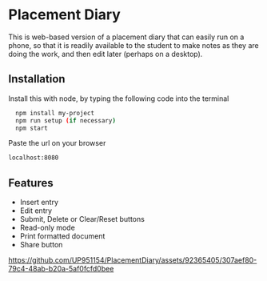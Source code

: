 
# Placement Diary

This is web-based version of a placement diary that can easily run on a phone, so that it is readily available to the student to make notes as they are doing the work, and then edit later (perhaps on a desktop).

## Installation

Install this with node, by typing the following code into the terminal

```bash
  npm install my-project
  npm run setup (if necessary)
  npm start
```
Paste the url on your browser
```bash
localhost:8080
```

    
## Features

* Insert entry
* Edit entry
* Submit, Delete or Clear/Reset buttons
* Read-only mode
* Print formatted document
* Share button

https://github.com/UP951154/PlacementDiary/assets/92365405/307aef80-79c4-48ab-b20a-5af0fcfd0bee





